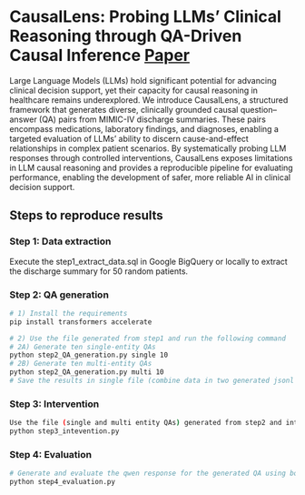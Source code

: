 # CausalLens: Probing LLMs’ Clinical Reasoning through QA-Driven Causal Inference [Paper](https://github.com/ckvermaAI/CausalLens/blob/main/CausalLens_paper.pdf)

Large Language Models (LLMs) hold significant potential for advancing clinical decision support, yet their capacity for causal reasoning in healthcare remains underexplored. We introduce CausalLens, a structured framework that generates diverse, clinically grounded causal question–answer (QA) pairs from MIMIC-IV discharge summaries. These pairs encompass medications, laboratory findings, and diagnoses, enabling a targeted evaluation of LLMs’ ability to discern cause-and-effect relationships in complex patient scenarios. By systematically probing LLM responses through controlled interventions, CausalLens exposes limitations in LLM causal reasoning and provides a reproducible pipeline for evaluating performance, enabling the development of safer, more reliable AI in clinical decision support.

## Steps to reproduce results

### Step 1: Data extraction 
Execute the step1_extract_data.sql in Google BigQuery or locally to extract the discharge summary for 50 random patients. 

### Step 2: QA generation 
```bash
# 1) Install the requirements
pip install transformers accelerate

# 2) Use the file generated from step1 and run the following command
# 2A) Generate ten single-entity QAs
python step2_QA_generation.py single 10
# 2B) Generate ten multi-entity QAs
python step2_QA_generation.py multi 10
# Save the results in single file (combine data in two generated jsonl file)
```

### Step 3: Intervention
```bash
Use the file (single and multi entity QAs) generated from step2 and intervene the discharge summary
python step3_intevention.py
```

### Step 4: Evaluation
```bash
# Generate and evaluate the qwen response for the generated QA using both original and intervened discharge summary
python step4_evaluation.py
```

